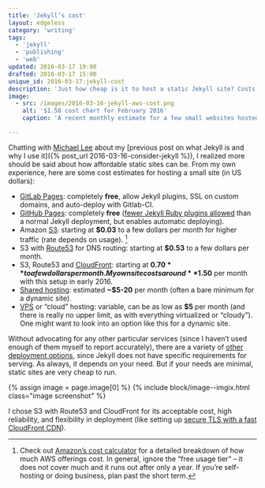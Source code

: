 ```yaml
---
title: 'Jekyll’s cost'
layout: edgeless
category: 'writing'
tags:
  - 'jekyll'
  - 'publishing'
  - 'web'
updated: 2016-03-17 19:00
drafted: 2016-03-17 15:00
unique_id: 2016-03-17:jekyll-cost
description: 'Just how cheap is it to host a static Jekyll site? Costs start at $0.'
image:
  - src: /images/2016-03-16-jekyll-aws-cost.png
    alt: '$1.58 cost chart for February 2016'
    caption: 'A recent monthly estimate for a few small websites hosted on AWS. This goes up and down a bit depending on use (especially because I also use S3 for backing up files).'

---
```


Chatting with [Michael Lee](https://michaelsoolee.com/) about my [previous post on what Jekyll is and why I use it]({% post_url 2016-03-16-consider-jekyll %}), I realized more should be said about how affordable static sites can be. From my own experience, here are some cost estimates for hosting a small site (in US dollars):

- [GitLab Pages](https://pages.gitlab.io/): completely **free**, allow Jekyll plugins, SSL on custom domains, and auto-deploy with Gitlab-CI.
- [GitHub Pages](https://pages.github.com): completely **free** ([fewer Jekyll Ruby plugins allowed](https://pages.github.com/versions/) than a normal Jekyll deployment, but enables automatic deploying).
- Amazon [S3](https://aws.amazon.com/s3/): starting at **$0.03** to a few dollars per month for higher traffic (rate depends on usage). [^1]
- S3 with [Route53](https://aws.amazon.com/route53/) for DNS routing: starting at **$0.53** to a few dollars per month.
- S3, Route53 and [CloudFront](https://aws.amazon.com/cloudfront/): starting at **$0.70** to a few dollars per month. My own site costs around **$1.50** per month with this setup in early 2016.
- [Shared hosting](https://en.wikipedia.org/wiki/Shared_web_hosting_service): estimated **~$5-20** per month (often a bare minimum for a dynamic site).
- [VPS](https://en.wikipedia.org/wiki/Virtual_private_server) or “cloud” hosting: variable, can be as low as **$5** per month (and there is really no upper limit, as with everything virtualized or “cloudy”). One might want to look into an option like this for a dynamic site.

Without advocating for any other particular services (since I haven’t used enough of them myself to report accurately), there are a variety of [other deployment options](https://jekyllrb.com/docs/deployment-methods/), since Jekyll does not have specific requirements for serving. As always, it depends on your need. But if your needs are minimal, static sites are very cheap to run.

{% assign image = page.image[0] %}
{% include block/image--imgix.html class="image screenshot" %}

I chose S3 with Route53 and CloudFront for its acceptable cost, high reliability, and flexibility in deployment (like setting up [secure TLS with a fast CloudFront CDN](https://olivermak.es/2016/01/aws-tls-certificate-with-jekyll/)).

[^1]: Check out [Amazon’s cost calculator](https://calculator.s3.amazonaws.com/index.html) for a detailed breakdown of how much AWS offerings cost. In general, ignore the “free usage tier” – it does not cover much and it runs out after only a year. If you’re self-hosting or doing business, plan past the short term.
